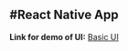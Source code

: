 #React Native App
-----
**Link for demo of UI:** [Basic UI](https://drive.google.com/folderview?id=1HbnmZQTJbrZ26lxMUwdX15_5O2lDLC2r)
